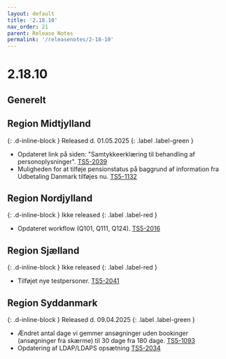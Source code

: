 ```yaml
---
layout: default
title: '2.18.10'
nav_order: 21
parent: Release Notes
permalink: '/releasenotes/2-18-10'
---
```


# 2.18.10

## Generelt

## Region Midtjylland
{: .d-inline-block }
Released d. 01.05.2025
{: .label .label-green }
- Opdateret link på siden: "Samtykkeerklæring til behandling af personoplysninger". [TS5-2039](https://sd.trifork.com/browse/TS5-2039)
- Muligheden for at tilføje pensionstatus på baggrund af information fra Udbetaling Danmark tilføjes nu. [TS5-1132](https://sd.trifork.com/projects/TS5/queues/custom/97/TS5-1132)
  
## Region Nordjylland
{: .d-inline-block }
Ikke released
{: .label .label-red }
- Opdateret workflow (Q101, Q111, Q124). [TS5-2016](https://sd.trifork.com/browse/TS5-2016)

## Region Sjælland
{: .d-inline-block }
Ikke released
{: .label .label-red }
- Tilføjet nye testpersoner. [TS5-2041](https://sd.trifork.com/browse/TS5-2041)
  
## Region Syddanmark
{: .d-inline-block }
Released d. 09.04.2025
{: .label .label-green }
- Ændret antal dage vi gemmer ansøgninger uden bookinger (ansøgninger fra skærme) til 30 dage fra 180 dage. [TS5-1093](https://jira.trifork.com/browse/TU-1093)
- Opdatering af LDAP/LDAPS opsætning [TS5-2034](https://sd.trifork.com/projects/TS5/queues/custom/95/TS5-2034)
